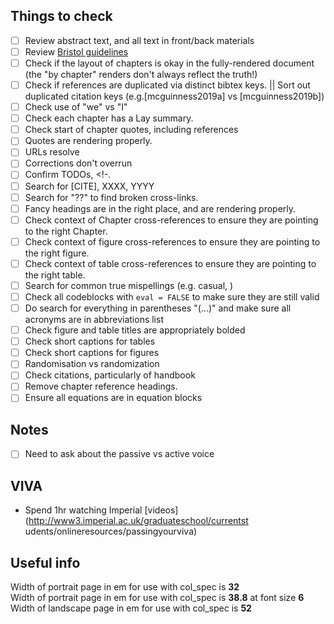 ## Things to check 

- [ ] Review abstract text, and all text in front/back materials
- [ ] Review [Bristol guidelines](http://www.bris.ac.uk/media-library/sites/social-community-medicine/migrated/documents/preparingathesis.pdf)
- [ ] Check if the layout of chapters is okay in the fully-rendered document (the "by chapter" renders don't always reflect the truth!)
- [ ] Check if references are duplicated via distinct bibtex keys. || Sort out duplicated citation keys (e.g.[mcguinness2019a] vs [mcguinness2019b])
- [ ] Check use of "we" vs "I"
- [ ] Check each chapter has a Lay summary.
- [ ] Check start of chapter quotes, including references
- [ ] Quotes are rendering properly.
- [ ] URLs resolve
- [ ] Corrections don't overrun
- [ ] Confirm TODOs, <!-.
- [ ] Search for [CITE], XXXX, YYYY
- [ ] Search for "??" to find broken cross-links.
- [ ] Fancy headings are in the right place, and are rendering properly.
- [ ] Check context of Chapter cross-references to ensure they are pointing to the right Chapter.
- [ ] Check context of figure cross-references to ensure they are pointing to the right figure.
- [ ] Check context of table cross-references to ensure they are pointing to the right table.
- [ ] Search for common true mispellings (e.g. casual, )
- [ ] Check all codeblocks with `eval = FALSE` to make sure they are still valid
- [ ] Do search for everything in parentheses "(...)" and make sure all acronyms are in abbreviations list 
- [ ] Check figure and table titles are appropriately bolded
- [ ] Check short captions for tables
- [ ] Check short captions for figures
- [ ] Randomisation vs randomization
- [ ] Check citations, particularly of handbook
- [ ] Remove chapter reference headings.
- [ ] Ensure all equations are in equation blocks

## Notes
- [ ] Need to ask about the passive vs active voice

## VIVA
- Spend 1hr watching Imperial [videos](http://www3.imperial.ac.uk/graduateschool/currentst
udents/onlineresources/passingyourviva)



## Useful info

Width of portrait page in em for use with col_spec is __32__  
Width of portrait page in em for use with col_spec is __38.8__ at font size __6__  
Width of landscape page in em for use with col_spec is __52__  
